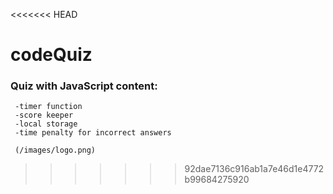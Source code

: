 <<<<<<< HEAD
# codeQuiz

### Quiz with JavaScript content:

     -timer function
     -score keeper
     -local storage
     -time penalty for incorrect answers
     
     (/images/logo.png)
   

>>>>>>> 92dae7136c916ab1a7e46d1e4772b99684275920
